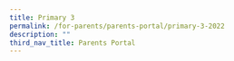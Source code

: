 ```yaml
---
title: Primary 3
permalink: /for-parents/parents-portal/primary-3-2022
description: ""
third_nav_title: Parents Portal
---
```

